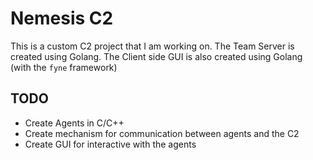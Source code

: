 # Nemesis C2

This is a custom C2 project that I am working on. The Team Server is created using Golang. The Client side GUI is also created using Golang (with the `fyne` framework)

## TODO

- Create Agents in C/C++
- Create mechanism for communication between agents and the C2
- Create GUI for interactive with the agents
